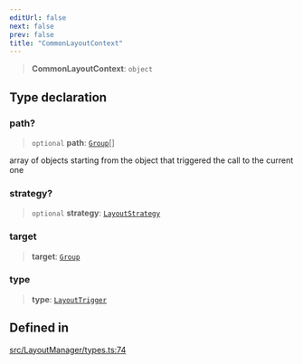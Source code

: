 ```yaml
---
editUrl: false
next: false
prev: false
title: "CommonLayoutContext"
---
```


> **CommonLayoutContext**: `object`

## Type declaration

### path?

> `optional` **path**: [`Group`](/api/classes/group/)[]

array of objects starting from the object that triggered the call to the current one

### strategy?

> `optional` **strategy**: [`LayoutStrategy`](/api/classes/layoutstrategy/)

### target

> **target**: [`Group`](/api/classes/group/)

### type

> **type**: [`LayoutTrigger`](/api/type-aliases/layouttrigger/)

## Defined in

[src/LayoutManager/types.ts:74](https://github.com/fabricjs/fabric.js/blob/5c1240d8b4662e45868dd33f385f941de21c8e9c/src/LayoutManager/types.ts#L74)
